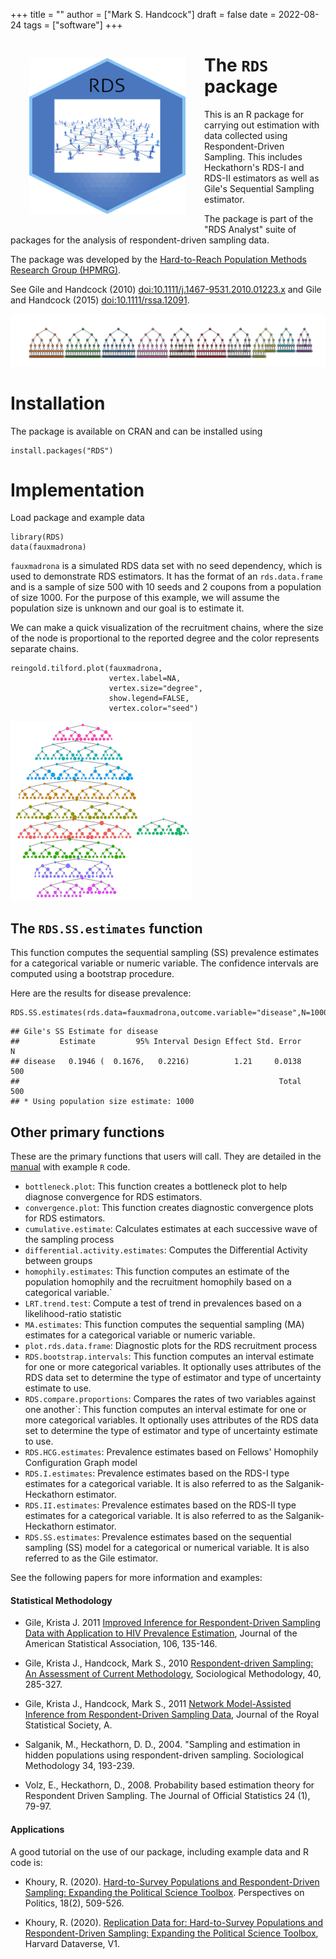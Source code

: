 +++
title = ""
author = ["Mark S. Handcock"]
draft = false
date = 2022-08-24
tags = ["software"]
+++

<img src="/img/RDS_hl.png" align="left" width="250" height="250" style="padding:30px;" alt="RDS network"/>

# The `RDS` package

This is an R package for carrying out estimation with data collected using Respondent-Driven Sampling. This includes
Heckathorn's RDS-I and RDS-II estimators as well as Gile's Sequential Sampling estimator. 

The package is part of the "RDS Analyst" suite of
packages for the analysis of respondent-driven sampling data.

The package was developed by the [Hard-to-Reach Population Methods Research Group (HPMRG)](https://HPMRG.github.io).

See Gile and Handcock (2010) <doi:10.1111/j.1467-9531.2010.01223.x> and Gile and
Handcock (2015) <doi:10.1111/rssa.12091>.

<img src="/img/fauxmadrona_recplot.jpeg" width = 900 alt="RDS banner"/>

# Installation

The package is available on CRAN and can be installed using

```{r}
install.packages("RDS")
```

<!-- To install the latest development version from github, the best way it to use git to create a local copy and install it as usual from there. If -->
<!-- you just want to install it, you can also use: -->

<!-- ```{r} -->
<!-- # If devtools is not installed: -->
<!-- # install.packages("devtools") -->
<!--  -->
<!-- devtools::install_github("HPMRG/RDS") -->
<!-- ``` -->

# Implementation

Load package and example data

```
library(RDS)
data(fauxmadrona)
```

`fauxmadrona` is a simulated RDS data set with no seed dependency, which is used to demonstrate RDS estimators. It has the format of an
`rds.data.frame` and is a sample of size 500 with 10 seeds and 2 coupons from a population of size 1000. For the purpose of this example, we
will assume the population size is unknown and our goal is to estimate it.

We can make a quick visualization of the recruitment chains, where the size of the node is proportional to the reported degree and the color
represents separate chains.

```{r}
reingold.tilford.plot(fauxmadrona, 
                      vertex.label=NA, 
                      vertex.size="degree",
                      show.legend=FALSE,
                      vertex.color="seed")
```

![](reingold.tilford.png)

## The `RDS.SS.estimates` function

This function computes the sequential sampling (SS) prevalence estimates for a categorical variable or numeric
variable.
The confidence intervals are computed using a bootstrap procedure.

Here are the results for disease prevalence:

```{r}
RDS.SS.estimates(rds.data=fauxmadrona,outcome.variable="disease",N=1000)
```

    ## Gile's SS Estimate for disease 
    ##         Estimate         95% Interval Design Effect Std. Error     N
    ## disease   0.1946 (  0.1676,   0.2216)          1.21     0.0138   500
    ##                                                          Total   500
    ## * Using population size estimate: 1000

## Other primary functions 

These are the primary functions that users will call. They are detailed in the [manual](https://cran.r-project.org/web/packages/RDS/RDS.pdf)
with example `R` code.

* `bottleneck.plot`: This function creates a bottleneck plot to help diagnose convergence for RDS estimators. 
* `convergence.plot`: This function creates diagnostic convergence plots for RDS estimators. 
* `cumulative.estimate`: Calculates estimates at each successive wave of the sampling process 
* `differential.activity.estimates`: Computes the Differential Activity between groups 
* `homophily.estimates`: This function computes an estimate of the population homophily and the recruitment homophily based on a categorical variable.` 
* `LRT.trend.test`: Compute a test of trend in prevalences based on a likelihood-ratio statistic
* `MA.estimates`: This function computes the sequential sampling (MA) estimates for a categorical variable or numeric variable.
* `plot.rds.data.frame`: Diagnostic plots for the RDS recruitment process
* `RDS.bootstrap.intervals`: This function computes an interval estimate for one or more categorical variables. It optionally uses attributes of the RDS data set to determine the type of estimator and type of uncertainty estimate to use.
* `RDS.compare.proportions`: Compares the rates of two variables against one another`: This function computes an interval estimate for one or more categorical variables. It optionally uses attributes of the RDS data set to determine the type of estimator and type of uncertainty estimate to use.
* `RDS.HCG.estimates`: Prevalence estimates based on Fellows' Homophily Configuration Graph model
* `RDS.I.estimates`: Prevalence estimates based on the RDS-I type estimates for a categorical variable. It is also referred to as the Salganik-Heckathorn estimator.
* `RDS.II.estimates`: Prevalence estimates based on the RDS-II type estimates for a categorical variable. It is also referred to as the Salganik-Heckathorn estimator.
* `RDS.SS.estimates`: Prevalence estimates based on the sequential sampling (SS) model for a categorical or numerical variable. It is also referred to as the Gile estimator.

See the following papers for more information and examples:

#### Statistical Methodology

* Gile, Krista J. 2011 [Improved Inference for Respondent-Driven Sampling Data with Application to HIV Prevalence Estimation](https://doi.org/10.1198/jasa.2011.ap09475), Journal of the American Statistical Association, 106, 135-146.

*  Gile, Krista J., Handcock, Mark S., 2010 [Respondent-driven Sampling: An Assessment of Current
   Methodology](https://doi.org/10.1111/j.1467-9531.2010.01223.x), Sociological Methodology, 40, 285-327.

*  Gile, Krista J., Handcock, Mark S., 2011 [Network Model-Assisted Inference from Respondent-Driven Sampling
   Data](https://doi.org/10.1111/rssa.12091), Journal of the Royal Statistical Society, A. 

*  Salganik, M., Heckathorn, D. D., 2004. "Sampling and estimation in hidden populations using respondent-driven sampling.
Sociological Methodology 34, 193-239.

*  Volz, E., Heckathorn, D., 2008. Probability based estimation theory for Respondent Driven Sampling. The Journal of Official
Statistics 24 (1), 79-97.

#### Applications

A good tutorial on the use of our package, including example data and R code is:

* Khoury, R. (2020). [Hard-to-Survey Populations and Respondent-Driven Sampling: Expanding the Political Science
  Toolbox](https://doi.org/10.1017/S1537592719003864). Perspectives on Politics, 18(2), 509-526.

* Khoury, R. (2020). [Replication Data for: Hard-to-Survey Populations and Respondent-Driven Sampling: Expanding the Political Science
  Toolbox](https://doi.org/10.7910/DVN/XKOVUN),  Harvard Dataverse, V1.
